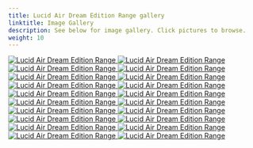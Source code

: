 ```yaml
---
title: Lucid Air Dream Edition Range gallery
linktitle: Image Gallery
description: See below for image gallery. Click pictures to browse.
weight: 10
---
```

<!-- markdownlint-disable MD033 -->
<div class="pswp-gallery pswp-gallery--single-column" id="my-gallery">
<a href="https://media.evkx.net/multimedia/models/lucid/air/air_dream_edition_range/exterior_1.jpg"
data-pswp-src="https://media.evkx.net/multimedia/models/lucid/air/air_dream_edition_range/exterior_1.jpg"
data-pswp-width="3000"
data-pswp-height="1945" 
target="_blank">
<img src="https://media.evkx.net/multimedia/models/lucid/air/air_dream_edition_range/exterior_1_st.jpg" alt="Lucid Air Dream Edition Range" />
</a>
<a href="https://media.evkx.net/multimedia/models/lucid/air/air_dream_edition_range/exterior_2.jpg"
data-pswp-src="https://media.evkx.net/multimedia/models/lucid/air/air_dream_edition_range/exterior_2.jpg"
data-pswp-width="3000"
data-pswp-height="1999" 
target="_blank">
<img src="https://media.evkx.net/multimedia/models/lucid/air/air_dream_edition_range/exterior_2_st.jpg" alt="Lucid Air Dream Edition Range" />
</a>
<a href="https://media.evkx.net/multimedia/models/lucid/air/air_dream_edition_range/exterior_3.jpg"
data-pswp-src="https://media.evkx.net/multimedia/models/lucid/air/air_dream_edition_range/exterior_3.jpg"
data-pswp-width="3000"
data-pswp-height="1999" 
target="_blank">
<img src="https://media.evkx.net/multimedia/models/lucid/air/air_dream_edition_range/exterior_3_st.jpg" alt="Lucid Air Dream Edition Range" />
</a>
<a href="https://media.evkx.net/multimedia/models/lucid/air/air_dream_edition_range/exterior_4.jpg"
data-pswp-src="https://media.evkx.net/multimedia/models/lucid/air/air_dream_edition_range/exterior_4.jpg"
data-pswp-width="3000"
data-pswp-height="2248" 
target="_blank">
<img src="https://media.evkx.net/multimedia/models/lucid/air/air_dream_edition_range/exterior_4_st.jpg" alt="Lucid Air Dream Edition Range" />
</a>
<a href="https://media.evkx.net/multimedia/models/lucid/air/air_dream_edition_range/frontseats_1.jpg"
data-pswp-src="https://media.evkx.net/multimedia/models/lucid/air/air_dream_edition_range/frontseats_1.jpg"
data-pswp-width="3000"
data-pswp-height="2248" 
target="_blank">
<img src="https://media.evkx.net/multimedia/models/lucid/air/air_dream_edition_range/frontseats_1_st.jpg" alt="Lucid Air Dream Edition Range" />
</a>
<a href="https://media.evkx.net/multimedia/models/lucid/air/air_dream_edition_range/frontseats_2.jpg"
data-pswp-src="https://media.evkx.net/multimedia/models/lucid/air/air_dream_edition_range/frontseats_2.jpg"
data-pswp-width="3000"
data-pswp-height="1999" 
target="_blank">
<img src="https://media.evkx.net/multimedia/models/lucid/air/air_dream_edition_range/frontseats_2_st.jpg" alt="Lucid Air Dream Edition Range" />
</a>
<a href="https://media.evkx.net/multimedia/models/lucid/air/air_dream_edition_range/frontseats_3.jpg"
data-pswp-src="https://media.evkx.net/multimedia/models/lucid/air/air_dream_edition_range/frontseats_3.jpg"
data-pswp-width="3000"
data-pswp-height="1999" 
target="_blank">
<img src="https://media.evkx.net/multimedia/models/lucid/air/air_dream_edition_range/frontseats_3_st.jpg" alt="Lucid Air Dream Edition Range" />
</a>
<a href="https://media.evkx.net/multimedia/models/lucid/air/air_dream_edition_range/frunk_1.jpg"
data-pswp-src="https://media.evkx.net/multimedia/models/lucid/air/air_dream_edition_range/frunk_1.jpg"
data-pswp-width="3000"
data-pswp-height="2001" 
target="_blank">
<img src="https://media.evkx.net/multimedia/models/lucid/air/air_dream_edition_range/frunk_1_st.jpg" alt="Lucid Air Dream Edition Range" />
</a>
<a href="https://media.evkx.net/multimedia/models/lucid/air/air_dream_edition_range/headlights_1.jpg"
data-pswp-src="https://media.evkx.net/multimedia/models/lucid/air/air_dream_edition_range/headlights_1.jpg"
data-pswp-width="3000"
data-pswp-height="2001" 
target="_blank">
<img src="https://media.evkx.net/multimedia/models/lucid/air/air_dream_edition_range/headlights_1_st.jpg" alt="Lucid Air Dream Edition Range" />
</a>
<a href="https://media.evkx.net/multimedia/models/lucid/air/air_dream_edition_range/interior_1.jpg"
data-pswp-src="https://media.evkx.net/multimedia/models/lucid/air/air_dream_edition_range/interior_1.jpg"
data-pswp-width="3000"
data-pswp-height="2001" 
target="_blank">
<img src="https://media.evkx.net/multimedia/models/lucid/air/air_dream_edition_range/interior_1_st.jpg" alt="Lucid Air Dream Edition Range" />
</a>
<a href="https://media.evkx.net/multimedia/models/lucid/air/air_dream_edition_range/interior_2.jpg"
data-pswp-src="https://media.evkx.net/multimedia/models/lucid/air/air_dream_edition_range/interior_2.jpg"
data-pswp-width="3000"
data-pswp-height="2001" 
target="_blank">
<img src="https://media.evkx.net/multimedia/models/lucid/air/air_dream_edition_range/interior_2_st.jpg" alt="Lucid Air Dream Edition Range" />
</a>
<a href="https://media.evkx.net/multimedia/models/lucid/air/air_dream_edition_range/main_1.jpg"
data-pswp-src="https://media.evkx.net/multimedia/models/lucid/air/air_dream_edition_range/main_1.jpg"
data-pswp-width="3000"
data-pswp-height="2000" 
target="_blank">
<img src="https://media.evkx.net/multimedia/models/lucid/air/air_dream_edition_range/main_1_st.jpg" alt="Lucid Air Dream Edition Range" />
</a>
<a href="https://media.evkx.net/multimedia/models/lucid/air/air_dream_edition_range/screens_1.jpg"
data-pswp-src="https://media.evkx.net/multimedia/models/lucid/air/air_dream_edition_range/screens_1.jpg"
data-pswp-width="3000"
data-pswp-height="1999" 
target="_blank">
<img src="https://media.evkx.net/multimedia/models/lucid/air/air_dream_edition_range/screens_1_st.jpg" alt="Lucid Air Dream Edition Range" />
</a>
<a href="https://media.evkx.net/multimedia/models/lucid/air/air_dream_edition_range/screens_2.jpg"
data-pswp-src="https://media.evkx.net/multimedia/models/lucid/air/air_dream_edition_range/screens_2.jpg"
data-pswp-width="3000"
data-pswp-height="1999" 
target="_blank">
<img src="https://media.evkx.net/multimedia/models/lucid/air/air_dream_edition_range/screens_2_st.jpg" alt="Lucid Air Dream Edition Range" />
</a>
<a href="https://media.evkx.net/multimedia/models/lucid/air/air_dream_edition_range/screens_3.jpg"
data-pswp-src="https://media.evkx.net/multimedia/models/lucid/air/air_dream_edition_range/screens_3.jpg"
data-pswp-width="3000"
data-pswp-height="2248" 
target="_blank">
<img src="https://media.evkx.net/multimedia/models/lucid/air/air_dream_edition_range/screens_3_st.jpg" alt="Lucid Air Dream Edition Range" />
</a>
<a href="https://media.evkx.net/multimedia/models/lucid/air/air_dream_edition_range/screens_4.jpg"
data-pswp-src="https://media.evkx.net/multimedia/models/lucid/air/air_dream_edition_range/screens_4.jpg"
data-pswp-width="3000"
data-pswp-height="2001" 
target="_blank">
<img src="https://media.evkx.net/multimedia/models/lucid/air/air_dream_edition_range/screens_4_st.jpg" alt="Lucid Air Dream Edition Range" />
</a>
<a href="https://media.evkx.net/multimedia/models/lucid/air/air_dream_edition_range/secondrowseats_1.jpg"
data-pswp-src="https://media.evkx.net/multimedia/models/lucid/air/air_dream_edition_range/secondrowseats_1.jpg"
data-pswp-width="3000"
data-pswp-height="2077" 
target="_blank">
<img src="https://media.evkx.net/multimedia/models/lucid/air/air_dream_edition_range/secondrowseats_1_st.jpg" alt="Lucid Air Dream Edition Range" />
</a>
<a href="https://media.evkx.net/multimedia/models/lucid/air/air_dream_edition_range/secondrowseats_2.jpg"
data-pswp-src="https://media.evkx.net/multimedia/models/lucid/air/air_dream_edition_range/secondrowseats_2.jpg"
data-pswp-width="3000"
data-pswp-height="2020" 
target="_blank">
<img src="https://media.evkx.net/multimedia/models/lucid/air/air_dream_edition_range/secondrowseats_2_st.jpg" alt="Lucid Air Dream Edition Range" />
</a>
<a href="https://media.evkx.net/multimedia/models/lucid/air/air_dream_edition_range/trunk_1.jpg"
data-pswp-src="https://media.evkx.net/multimedia/models/lucid/air/air_dream_edition_range/trunk_1.jpg"
data-pswp-width="2000"
data-pswp-height="1334" 
target="_blank">
<img src="https://media.evkx.net/multimedia/models/lucid/air/air_dream_edition_range/trunk_1_st.jpg" alt="Lucid Air Dream Edition Range" />
</a>
<a href="https://media.evkx.net/multimedia/models/lucid/air/air_dream_edition_range/wheels_1.jpg"
data-pswp-src="https://media.evkx.net/multimedia/models/lucid/air/air_dream_edition_range/wheels_1.jpg"
data-pswp-width="2000"
data-pswp-height="1334" 
target="_blank">
<img src="https://media.evkx.net/multimedia/models/lucid/air/air_dream_edition_range/wheels_1_st.jpg" alt="Lucid Air Dream Edition Range" />
</a>
</div>
<script type="module">
  import PhotoSwipeLightbox from '/js/photoswipe-lightbox.esm.js';
    const lightbox = new PhotoSwipeLightbox({
       gallery: '#my-gallery',
        children: 'a',
        pswpModule: () => import('/js/photoswipe.esm.js')
    });
lightbox.init();
</script>
